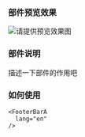 ### 部件预览效果
![请提供预览效果图](./preview.png)

### 部件说明

描述一下部件的作用吧

### 如何使用
```
<FooterBarA
  lang="en"
/>
```